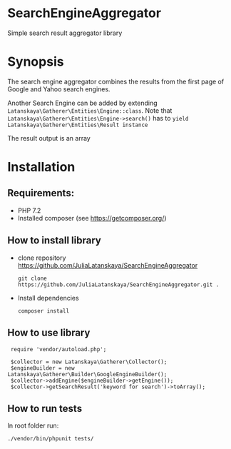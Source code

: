 # SearchEngineAggregator
Simple search result aggregator library

Synopsis
==============
The search engine aggregator combines the results from the first page of Google and Yahoo search engines.

Another Search Engine can be added by extending ``` Latanskaya\Gatherer\Entities\Engine::class ```.
Note that ``` Latanskaya\Gatherer\Entities\Engine->search() ``` has to ``` yield Latanskaya\Gatherer\Entities\Result instance ```

The result output is an array



Installation
==============
Requirements:
--------------
- PHP 7.2
- Installed composer (see https://getcomposer.org/)

How to install library
--------------
- clone repository https://github.com/JuliaLatanskaya/SearchEngineAggregator

	```
	git clone https://github.com/JuliaLatanskaya/SearchEngineAggregator.git .
    ```
    
- Install dependencies

    ```
	composer install
    ```
    
How to use library
--------------
   ```
    require 'vendor/autoload.php';

    $collector = new Latanskaya\Gatherer\Collector();
    $engineBuilder = new Latanskaya\Gatherer\Builder\GoogleEngineBuilder();
    $collector->addEngine($engineBuilder->getEngine());
    $collector->getSearchResult('keyword for search')->toArray();
   ```

    
How to run tests
--------------

In root folder run:
```
./vendor/bin/phpunit tests/
```
